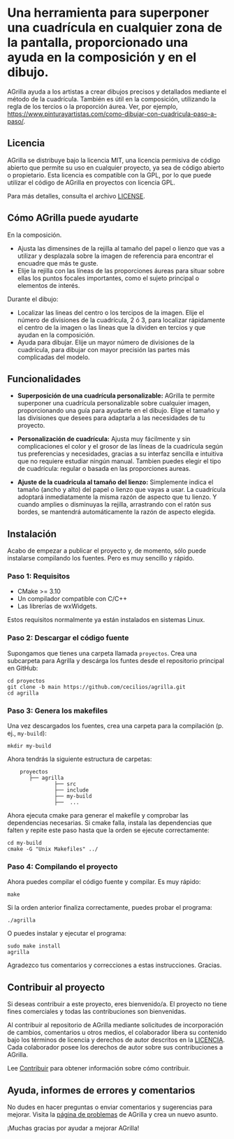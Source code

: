 # Una herramienta para superponer una cuadrícula en cualquier zona de la pantalla, proporcionado una ayuda en la composición y en el dibujo.

AGrilla ayuda a los artistas a crear dibujos precisos y detallados mediante el método de la cuadrícula. También es útil en la composición, utilizando la regla de los tercios o la proporción áurea. Ver, por ejemplo, 
 <a href="https://www.pinturayartistas.com/como-dibujar-con-cuadricula-paso-a-paso/" target="_blank">https://www.pinturayartistas.com/como-dibujar-con-cuadricula-paso-a-paso/</a>.

## Licencia
AGrilla se distribuye bajo la licencia MIT, una licencia permisiva de código abierto que permite su uso en cualquier proyecto, ya sea de código abierto o propietario. Esta licencia es compatible con la GPL, por lo que puede utilizar el código de AGrilla en proyectos con licencia GPL.

Para más detalles, consulta el archivo [LICENSE](LICENSE).



## Cómo AGrilla puede ayudarte

En la composición.
* Ajusta las dimensines de la rejilla al tamaño del papel o lienzo que vas a utilizar y desplazala sobre la imagen de referencia para encontrar el encuadre que más te guste.
* Elije la rejilla con las líneas de las proporciones áureas para situar sobre ellas los puntos focales importantes, como el sujeto principal o elementos de interés.


Durante el dibujo:
* Localizar las lineas del centro o los tercipos de la imagen. Elije el número de divisiones de la cuadrícula, 2 ó 3, para localizar rápidamente el centro de la imagen o las líneas que la dividen en tercios y que ayudan en la composición.
* Ayuda para dibujar. Elije un mayor número de divisiones de la cuadrícula, para dibujar con mayor precisión las partes más complicadas del modelo.


## Funcionalidades
* **Superposición de una cuadrícula personalizable:**
AGrilla te permite superponer una cuadrícula personalizable sobre cualquier imagen, proporcionando una guía para ayudarte en el dibujo. Elige el tamaño y las divisiones que desees para adaptarla a las necesidades de tu proyecto.

* **Personalización de cuadrícula:**
Ajusta muy fácilmente y sin complicaciones el color y el grosor de las líneas de la cuadrícula según tus preferencias y necesidades, gracias a su interfaz sencilla e intuitiva que no requiere estudiar ningún manual. Tambien puedes elegir el tipo de cuadrícula: regular o basada en las proporciones aureas.

* **Ajuste de la cuadricula al tamaño del lienzo:**
Simplemente indica el tamaño (ancho y alto) del papel o lienzo que vayas a usar. La cuadrícula adoptará inmediatamente la misma razón de aspecto que tu lienzo. Y cuando amplies o disminuyas la rejilla, arrastrando con el ratón sus bordes, se mantendrá automáticamente la razón de aspecto elegida.


## Instalación

Acabo de empezar a publicar el proyecto y, de momento, sólo puede instalarse compilando los fuentes. Pero es muy sencillo y rápido.

### Paso 1: Requisitos
- CMake >= 3.10
- Un compilador compatible con C/C++
- Las librerías de wxWidgets.

Estos requisitos normalmente ya están instalados en sistemas Linux.

### Paso 2: Descargar el código fuente

Supongamos que tienes una carpeta llamada `proyectos`. Crea una subcarpeta para Agrilla y descárga los funtes desde el repositorio principal en GitHub:

```
cd proyectos
git clone -b main https://github.com/cecilios/agrilla.git
cd agrilla
```

### Paso 3: Genera los makefiles

Una vez descargados los fuentes, crea una carpeta para la compilación (p. ej., `my-build`):

```
mkdir my-build
```

Ahora tendrás la siguiente estructura de carpetas:

```
    proyectos
       ├── agrilla
               ├── src
               ├── include
               ├── my-build
               ├──  ...
```

Ahora ejecuta cmake para generar el makefile y comprobar las dependencias necesarias. Si cmake falla, instala las dependencias que falten y repite este paso hasta que la orden se ejecute correctamente:

```
cd my-build
cmake -G "Unix Makefiles" ../
```

### Paso 4: Compilando el proyecto

Ahora puedes compilar el código fuente y compilar. Es muy rápido:

```
make
```

Si la orden anterior finaliza correctamente, puedes probar el programa:

```
./agrilla
```

O puedes instalar y ejecutar el programa:

```
sudo make install
agrilla
```

Agradezco tus comentarios y correcciones a estas instrucciones. Gracias.



## Contribuir al proyecto

Si deseas contribuir a este proyecto, eres bienvenido/a. El proyecto no tiene fines comerciales y todas las contribuciones son bienvenidas.

Al contribuir al repositorio de AGrilla mediante solicitudes de incorporación de cambios, comentarios u otros medios, el colaborador libera su contenido bajo los términos de licencia y derechos de autor descritos en la [LICENCIA](LICENCIA).
Cada colaborador posee los derechos de autor sobre sus contribuciones a AGrilla.

Lee [Contribuir](CONTRIBUTING.md) para obtener información sobre cómo contribuir.


## Ayuda, informes de errores y comentarios

No dudes en hacer preguntas o enviar comentarios y sugerencias para mejorar. Visita la [página de problemas](https://github.com/cecilios/AGrilla/issues) de AGrilla y crea un nuevo asunto.

¡Muchas gracias por ayudar a mejorar AGrilla!




